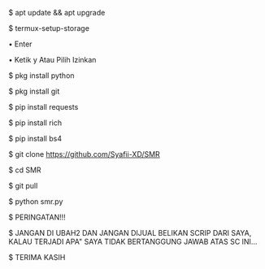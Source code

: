 $ apt update && apt upgrade

$ termux-setup-storage  

   • Enter  

   • Ketik y Atau Pilih Izinkan

$ pkg install python

$ pkg install git

$ pip install requests

$ pip install rich

$ pip install bs4

$ git clone https://github.com/Syafii-XD/SMR

$ cd SMR

$ git pull

$ python smr.py

$ PERINGATAN!!!

$ JANGAN DI UBAH2 DAN JANGAN DIJUAL BELIKAN SCRIP DARI SAYA, KALAU TERJADI APA" SAYA TIDAK BERTANGGUNG JAWAB ATAS SC INI...

$ TERIMA KASIH
